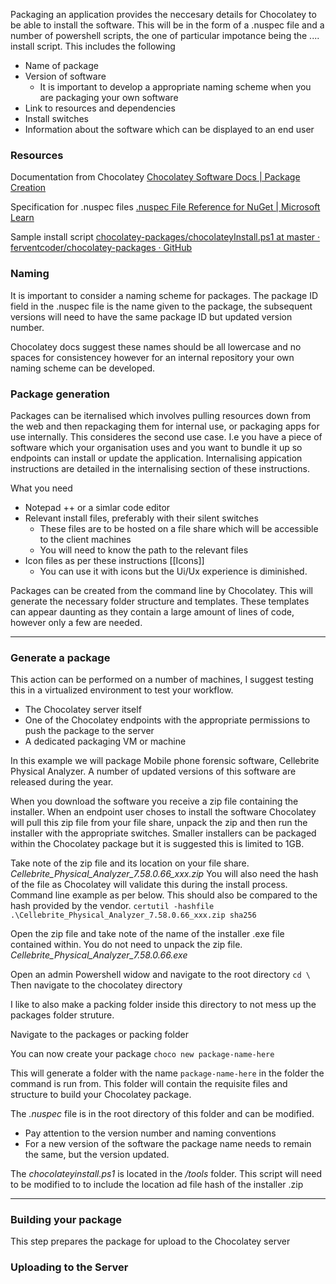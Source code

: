 Packaging an application provides the neccesary details for Chocolatey to be able to install the software. This will be in the form of a .nuspec file and a number of powershell scripts, the one of particular impotance being the .... install script.
This includes the following

- Name of package
- Version of software
  - It is important to develop a appropriate naming scheme when you are packaging your own software
- Link to resources and dependencies
- Install switches
- Information about the software which can be displayed to an end user

### Resources

Documentation from Chocolatey
[Chocolatey Software Docs | Package Creation](https://docs.chocolatey.org/en-us/create/)

Specification for .nuspec files
[.nuspec File Reference for NuGet | Microsoft Learn](https://learn.microsoft.com/en-us/nuget/reference/nuspec)

Sample install script
[chocolatey-packages/chocolateyInstall.ps1 at master · ferventcoder/chocolatey-packages · GitHub](https://github.com/ferventcoder/chocolatey-packages/blob/master/manual/windirstat/tools/chocolateyInstall.ps1)

### Naming

It is important to consider a naming scheme for packages. The package ID field in the .nuspec file is the name given to the package, the subsequent versions will need to have the same package ID but updated version number.

Chocolatey docs suggest these names should be all lowercase and no spaces for consistencey however for an internal repository your own naming scheme can be developed.

### Package generation

Packages can be iternalised which involves pulling resources down from the web and then repackaging them for internal use, or packaging apps for use internally. This consideres the second use case. I.e you have a piece of software which your organisation uses and you want to bundle it up so endpoints can install or update the application. Internalising appication instructions are detailed in the internalising section of these instructions.

What you need

- Notepad ++ or a simlar code editor
- Relevant install files, preferably with their silent switches
  - These files are to be hosted on a file share which will be accessible to the client machines
  - You will need to know the path to the relevant files
- Icon files as per these instructions [[Icons]]
  - You can use it with icons but the Ui/Ux experience is diminished.

Packages can be created from the command line by Chocolatey. This will generate the necessary folder structure and templates. These templates can appear daunting as they contain a large amount of lines of code, however only a few are needed.

---

### Generate a package

This action can be performed on a number of machines, I suggest testing this in a virtualized environment to test your workflow.

- The Chocolatey server itself
- One of the Chocolatey endpoints with the appropriate permissions to push the package to the server
- A dedicated packaging VM or machine

In this example we will package Mobile phone forensic software, Cellebrite Physical Analyzer. A number of updated versions of this software are released during the year.

When you download the software you receive a zip file containing the installer. When an endpoint user choses to install the software Chocolatey will pull this zip file from your file share, unpack the zip and then run the installer with the appropriate switches.
Smaller installers can be packaged within the Chocolatey package but it is suggested this is limited to 1GB.

Take note of the zip file and its location on your file share.
*Cellebrite_Physical_Analyzer_7.58.0.66_xxx.zip*
You will also need the hash of the file as Chocolatey will validate this during the install process.
Command line example as per below. This should also be compared to the hash provided by the vendor.
`certutil -hashfile .\Cellebrite_Physical_Analyzer_7.58.0.66_xxx.zip sha256`

Open the zip file and take note of the name of the installer .exe file contained within. You do not need to unpack the zip file.
*Cellebrite_Physical_Analyzer_7.58.0.66.exe*

Open an admin Powershell widow and navigate to the root directory `cd \`
 Then navigate to the chocolatey directory

I like to also make a packing folder inside this directory to not mess up the packages folder struture.

Navigate to the packages or packing folder

You can now create your package
`choco new package-name-here`

This will generate a folder with the name `package-name-here` in the folder the command is run from. This folder will contain the requisite files and structure to build your Chocolatey package.

The *.nuspec* file is in the root directory of this folder and can be modified.

- Pay attention to the version number and naming conventions
- For a new version of the software the package name needs to remain the same, but the version updated.

The *chocolateyinstall.ps1* is located in the */tools* folder. This script will need to be modified to to include the location ad file hash of the installer .zip

----

### Building your package

This step prepares the package for upload to the Chocolatey server

### Uploading to the Server
